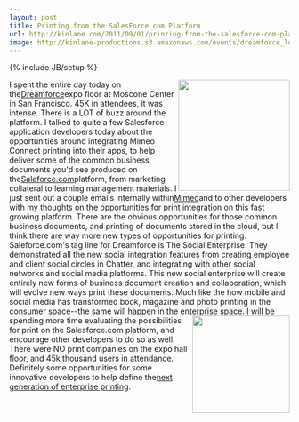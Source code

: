 ```yaml
---
layout: post
title: Printing from the SalesForce com Platform
url: http://kinlane.com/2011/09/01/printing-from-the-salesforce-com-platform/
image: http://kinlane-productions.s3.amazonaws.com/events/dreamforce_logo.jpg
---
```

{% include JB/setup %}
<a title="Dreamforce" href="http://www.salesforce.com/dreamforce/DF11/"><img src="http://kinlane-productions.s3.amazonaws.com/events/dreamforce_logo.jpg"  width="200" align="right" /></a>I spent the entire day today on the<a title="Dreamforce" href="http://www.salesforce.com/dreamforce/DF11/">Dreamforce</a>expo floor at Moscone Center in San Francisco. 45K in attendees, it was intense. There is a LOT of buzz around the platform.
I talked to quite a few Salesforce application developers today about the opportunities around integrating Mimeo Connect printing into their apps, to help deliver some of the common business documents you'd see produced on the<a href="http://www.saleforce.com/">Saleforce.com</a>platform, from marketing collateral to learning management materials.
I just sent out a couple emails internally within<a href="http://developer.mimeo.com/">Mimeo</a>and to other developers with my thoughts on the opportunities for print integration on this fast growing platform. There are the obvious opportunities for those common business documents, and printing of documents stored in the cloud, but I think there are way more new types of opportunities for printing.
Saleforce.com's tag line for Dreamforce is The Social Enterprise. They demonstrated all the new social integration features from creating employee and client social circles in Chatter, and integrating with other social networks and social media platforms.
This new social enterprise will create entirely new forms of business document creation and collaboration, which will evolve new ways print these documents. Much like the how mobile and social media has transformed book, magazine and photo printing in the consumer space--the same will happen in the enterprise space.
<a href="http://developer.mimeo.com/"><img src="http://kinlane-productions.s3.amazonaws.com/mimeo-logo.jpg"  width="175" align="right" /></a>I will be spending more time evaluating the possibilities for print on the Salesforce.com platform, and encourage other developers to do so as well. There were NO print companies on the expo hall floor, and 45k thousand users in attendance. Definitely some opportunities for some innovative developers to help define the<a title="Next Generation of Enterprise Printing" href="http://developer.mimeo.com/">next generation of enterprise printing</a>.